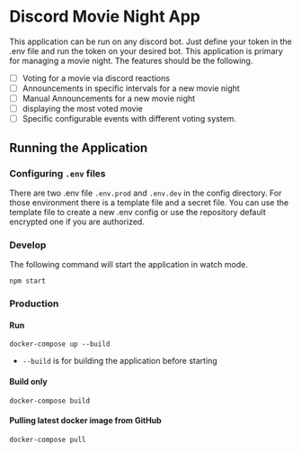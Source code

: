 # Discord Movie Night App

This application can be run on any discord bot. Just define your token in the .env file and run the token on your 
desired bot. This application is primary for managing a movie night. The features should be the following.

- [ ] Voting for a movie via discord reactions
- [ ] Announcements in specific intervals for a new movie night
- [ ] Manual Announcements for a new movie night
- [ ] displaying the most voted movie
- [ ] Specific configurable events with different voting system.

## Running the Application

### Configuring `.env` files

There are two .env file `.env.prod` and `.env.dev` in the config directory. For those environment there is a template 
file 
and a secret file.
You can use the template file to create a new .env config or use the repository default encrypted one if you are 
authorized.

### Develop

The following command will start the application in watch mode.

```
npm start
```

### Production

#### Run

```
docker-compose up --build
```

- `--build` is for building the application before starting

#### Build only

```
docker-compose build
```

#### Pulling latest docker image from GitHub

```
docker-compose pull
```
